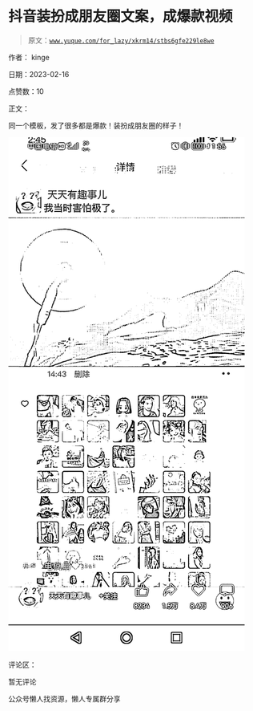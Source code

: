 # 抖音装扮成朋友圈文案，成爆款视频

> 原文：[`www.yuque.com/for_lazy/xkrm14/stbs6gfe229le8we`](https://www.yuque.com/for_lazy/xkrm14/stbs6gfe229le8we)



作者： kinge



日期：2023-02-16



点赞数：10



正文：



同一个模板，发了很多都是爆款！装扮成朋友圈的样子！



![](img/7c05b740efe6b10af027e64e6488aaf9.png)  

评论区：



暂无评论



公众号懒人找资源，懒人专属群分享

</ne-p>